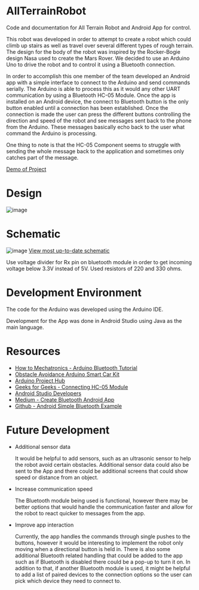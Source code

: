 # AllTerrainRobot
Code and documentation for All Terrain Robot and Android App for control.

This robot was developed in order to attempt to create a robot which could climb up stairs as well as travel over several different types of rough terrain. The design for the body of the robot was inspired by the Rocker-Bogie design Nasa used to create the Mars Rover. We decided to use an Arduino Uno to drive the robot and to control it using a Bluetooth connection. 

In order to accomplish this one member of the team developed an Android app with a simple interface to connect to the Arduino and send commands serially. The Arduino is able to process this as it would any other UART communication by using a Bluetooth HC-05 Module. Once the app is installed on an Android device, the connect to Bluetooth button is the only button enabled until a connection has been established. Once the connection is made the user can press the different buttons controlling the direction and speed of the robot and see messages sent back to the phone from the Arduino. These messages basically echo back to the user what command the Arduino is processing.

One thing to note is that the HC-05 Component seems to struggle with sending the whole message back to the application and sometimes only catches part of the message.

[Demo of Project]()

# Design 
![image](https://github.com/Myapi314/AllTerrainRobot/assets/97209406/b97788fb-4cd8-41e9-adc1-b6ae49ee54ee)


# Schematic
![image](https://github.com/Myapi314/AllTerrainRobot/assets/97209406/531eaf50-87f6-4443-ad10-3425787e5822)
[View most up-to-date schematic](https://crcit.net/c/e8763686cd944002bac02424c5b18bc1)

Use voltage divider for Rx pin on bluetooth module in order to get incoming voltage below 3.3V instead of 5V. Used resistors of 220 and 330 ohms.

# Development Environment
The code for the Arduino was developed using the Arduino IDE.

Development for the App was done in Android Studio using Java as the main language. 

# Resources
- [How to Mechatronics - Arduino Bluetooth Tutorial](https://howtomechatronics.com/tutorials/arduino/arduino-and-hc-05-bluetooth-module-tutorial/)
- [Obstacle Avoidance Arduino Smart Car Kit](https://drive.google.com/drive/folders/1x-4Q7ejT96UbP0u8h9a7TKwRvs_PbmB8?usp=drive_link)
- [Arduino Project Hub](https://projecthub.arduino.cc/Serge144/simple-bluetooth-lamp-controller-using-android-and-arduino-0903d8)
- [Geeks for Geeks - Connecting HC-05 Module](https://www.geeksforgeeks.org/all-about-hc-05-bluetooth-module-connection-with-android/)
- [Android Studio Developers](https://developer.android.com/)
- [Medium - Create Bluetooth Android App](https://medium.com/swlh/create-custom-android-app-to-control-arduino-board-using-bluetooth-ff878e998aa8)
- [Github - Android Simple Bluetooth Example](https://github.com/bauerjj/Android-Simple-Bluetooth-Example/tree/master)

# Future Development
- Additional sensor data

    It would be helpful to add sensors, such as an ultrasonic sensor to help the robot avoid certain obstacles. Additional sensor data could also be sent to the App and there could be additional screens that could show speed or distance from an object.
  
- Increase communication speed 

    The Bluetooth module being used is functional, however there may be better options that would handle the communication faster and allow for the robot to react quicker to messages from the app.
  
- Improve app interaction 

    Currently, the app handles the commands through single pushes to the buttons, however it would be interesting to implement the robot only moving when a directional button is held in. There is also some additional Bluetooth related handling that could be added to the app such as if Bluetooth is disabled there could be a pop-up to turn it on. In addition to that, if another Bluetooth module is used, it might be helpful to add a list of paired devices to the connection options so the user can pick which device they need to connect to.
  
